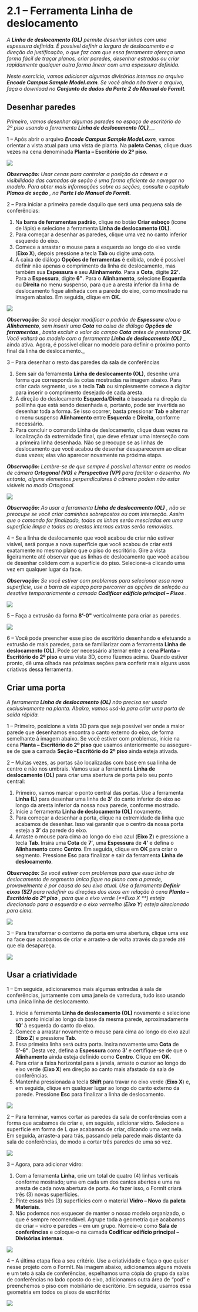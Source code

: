 # 2.1 – Ferramenta Linha de deslocamento

_A_ _**Linha de deslocamento (OL)**_ _permite desenhar linhas com uma espessura definida. É possível definir a largura de deslocamento e a direção da justificação, o que faz com que essa ferramenta ofereça uma forma fácil de traçar planos, criar paredes, desenhar estradas ou criar rapidamente qualquer outra forma linear com uma espessura definida._

_Neste exercício, vamos adicionar algumas divisórias internas no arquivo_ _**Encode Campus Sample Model.axm**. Se você ainda não tiver o arquivo, faça o download no_ _**Conjunto de dados da Parte 2 do Manual do FormIt**._

## Desenhar paredes

_Primeiro, vamos desenhar algumas paredes no espaço de escritório do 2º piso usando a ferramenta_ _**Linha de deslocamento (OL)**__._

1 – Após abrir o arquivo _**Encode Campus Sample Model.axm**,_ vamos orientar a vista atual para uma vista de planta. Na **paleta Cenas**, clique duas vezes na cena denominada **Planta – Escritório do 2º piso**.

![](<../../.gitbook/assets/0\_orienting-view\_annotated\_edited\_edited-again (1).png>)

_**Observação:**_ _Usar cenas para controlar a posição da câmera e a visibilidade das camadas de seção é uma forma eficiente de navegar no modelo. Para obter mais informações sobre as seções, consulte o capítulo_ _**Planos de seção**_ _, na **Parte I do Manual do FormIt.**_

2 _**–**_ Para iniciar a primeira parede daquilo que será uma pequena sala de conferências:

1. Na **barra de ferramentas padrão**, clique no botão **Criar esboço** (ícone de lápis) e selecione a ferramenta **Linha de deslocamento (OL)**.
2. Para começar a desenhar as paredes, clique uma vez no canto inferior esquerdo do eixo.
3. Comece a arrastar o mouse para a esquerda ao longo do eixo verde (**Eixo X**), depois pressione a tecla **Tab** ou digite uma cota.
4. A caixa de diálogo **Opções de ferramentas** é exibida, onde é possível definir não apenas o comprimento da linha de deslocamento, mas também sua **Espessura** e seu **Alinhamento**. Para a **Cota**, digite **22'**. Para a **Espessura**, digite **6"**. Para o **Alinhamento**, selecione **Esquerda** ou **Direita** no menu suspenso, para que a aresta inferior da linha de deslocamento fique alinhada com a parede do eixo, como mostrado na imagem abaixo. Em seguida, clique em **OK.**

![](../../.gitbook/assets/1\_first-offset-line\_combined\_annotated\_edited.png)

_**Observação:**_ _Se você desejar modificar o padrão de_ _**Espessura**_ _e/ou o_ _**Alinhamento**, sem inserir uma_ _**Cota**_ _na caixa de diálogo_ _**Opções de ferramentas**_ _, basta excluir o valor do campo_ _**Cota**_ _antes de pressionar_ _**OK**. Você voltará ao modelo com a ferramenta_ _**Linha de deslocamento (OL)**_ _ ainda ativa. Agora, é possível clicar no modelo para definir o próximo ponto final da linha de deslocamento._

3 – Para desenhar o resto das paredes da sala de conferências

1. Sem sair da ferramenta **Linha de deslocamento (OL)**, desenhe uma forma que corresponda às cotas mostradas na imagem abaixo. Para criar cada segmento, use a tecla **Tab** ou simplesmente comece a digitar para inserir o comprimento desejado de cada aresta.
2. A direção do deslocamento **Esquerda**/**Direita** é baseada na direção da polilinha que está sendo desenhada e, portanto, pode ser invertida ao desenhar toda a forma. Se isso ocorrer, basta pressionar **Tab** e alternar o menu suspenso **Alinhamento** entre **Esquerda** e **Direita**, conforme necessário.
3. Para concluir o comando Linha de deslocamento, clique duas vezes na localização da extremidade final, que deve efetuar uma interseção com a primeira linha desenhada. Não se preocupe se as linhas de deslocamento que você acabou de desenhar desaparecerem ao clicar duas vezes; elas vão aparecer novamente na próxima etapa.

_**Observação:**_ _Lembre-se de que sempre é possível alternar entre os modos de câmera_ _**Ortogonal (VO)**_ _e_ _**Perspectiva (VP)**_ _para facilitar o desenho. No entanto, alguns elementos perpendiculares à câmera podem não estar visíveis no modo Ortogonal._

![](<../../.gitbook/assets/2 (10).png>)

_**Observação:**_ _Ao usar a ferramenta_ _**Linha de deslocamento (OL)**_ _, não se preocupe se você criar caminhos sobrepostos ou com interseção. Assim que o comando for finalizado, todas as linhas serão mescladas em uma superfície limpa e todas as arestas internas extras serão removidas._

4 – Se a linha de deslocamento que você acabou de criar não estiver visível, será porque a nova superfície que você acabou de criar está exatamente no mesmo plano que o piso do escritório. Gire a vista ligeiramente até observar que as linhas de deslocamento que você acabou de desenhar colidem com a superfície do piso. Selecione-a clicando uma vez em qualquer lugar da face.

_**Observação:**_ _Se você estiver com problemas para selecionar essa nova superfície, use a barra de espaço para percorrer as opções de seleção ou desative temporariamente a camada_ _**Codificar edifício principal – Pisos**_ _._

![](<../../.gitbook/assets/3 (14).png>)

5 – Faça a extrusão da forma **8’-0"** verticalmente para criar as paredes.

![](<../../.gitbook/assets/4 (15).png>)

6 – Você pode preencher esse piso de escritório desenhando e efetuando a extrusão de mais paredes, para se familiarizar com a ferramenta **Linha de deslocamento (OL)**. Pode ser necessário alternar entre a cena **Planta – Escritório do 2º piso** e uma vista 3D, como fizemos acima. Quando estiver pronto, dê uma olhada nas próximas seções para conferir mais alguns usos criativos dessa ferramenta.

## Criar uma porta

_A ferramenta_ _**Linha de deslocamento**_ _**(OL)**_ _não precisa ser usada exclusivamente na planta. Abaixo, vamos usá-la para criar uma porta de saída rápida._

1 – Primeiro, posicione a vista 3D para que seja possível ver onde a maior parede que desenhamos encontra o canto externo do eixo, de forma semelhante à imagem abaixo. Se você estiver com problemas, inicie na cena **Planta – Escritório do 2º piso** que usamos anteriormente ou assegure-se de que a camada **Seção –Escritório do 2º piso** ainda esteja ativada.

2 – Muitas vezes, as portas são localizadas com base em sua linha de centro e não nos umbrais. Vamos usar a ferramenta **Linha de deslocamento (OL)** para criar uma abertura de porta pelo seu ponto central:

1. Primeiro, vamos marcar o ponto central das portas. Use a ferramenta **Linha (L)** para desenhar uma linha de **3’** do canto inferior do eixo ao longo da aresta inferior da nossa nova parede, conforme mostrado.
2. Inicie a ferramenta **Linha de deslocamento (OL)** novamente.
3. Para começar a desenhar a porta, clique na extremidade da linha que acabamos de desenhar. Isso vai garantir que o centro da nossa porta esteja a **3’** da parede do eixo.
4. Arraste o mouse para cima ao longo do eixo azul (**Eixo Z**) e pressione a tecla **Tab**. Insira uma **Cota** de **7’**, uma **Espessura** de **4’** e defina o **Alinhamento** como **Centro**. Em seguida, clique em **OK** para criar o segmento. Pressione **Esc** para finalizar e sair da ferramenta **Linha de deslocamento**.

_**Observação:**_ _Se você estiver com problemas para que essa linha de deslocamento de segmento único fique no plano com a parede, provavelmente é por causa do seu eixo atual. Use a ferramenta_ _**Definir eixos (SZ)**_ _para redefinir as direções dos eixos em relação à cena_ _**Planta – Escritório do 2º piso**_ _, para que o eixo verde (**Eixo X **) esteja direcionado para a esquerda e o eixo vermelho (**Eixo Y**) esteja direcionado para cima._

![](<../../.gitbook/assets/5 (8).png>)

3 – Para transformar o contorno da porta em uma abertura, clique uma vez na face que acabamos de criar e arraste-a de volta através da parede até que ela desapareça.

![](<../../.gitbook/assets/6 (5).png>)

## Usar a criatividade

1 – Em seguida, adicionaremos mais algumas entradas à sala de conferências, juntamente com uma janela de varredura, tudo isso usando uma única linha de deslocamento.

1. Inicie a ferramenta **Linha de deslocamento (OL)** novamente e selecione um ponto inicial ao longo da base da mesma parede, aproximadamente **10’** à esquerda do canto do eixo.
2. Comece a arrastar novamente o mouse para cima ao longo do eixo azul (**Eixo Z**) e pressione **Tab**.
3. Essa primeira linha será outra porta. Insira novamente uma **Cota** de **5’-6"**. Desta vez, defina a **Espessura** como **3’** e certifique-se de que o **Alinhamento** ainda esteja definido como **Centro**. Clique em **OK.**
4. Para criar a faixa horizontal para a janela, arraste o cursor ao longo do eixo verde (**Eixo X**) em direção ao canto mais afastado da sala de conferências.
5. Mantenha pressionada a tecla **Shift** para travar no eixo verde (**Eixo X**) e, em seguida, clique em qualquer lugar ao longo do canto externo da parede. Pressione **Esc** para finalizar a linha de deslocamento.

![](<../../.gitbook/assets/7 (6).png>)

2 – Para terminar, vamos cortar as paredes da sala de conferências com a forma que acabamos de criar e, em seguida, adicionar vidro. Selecione a superfície em forma de L que acabamos de criar, clicando uma vez nela. Em seguida, arraste-a para trás, passando pela parede mais distante da sala de conferências, de modo a cortar três paredes de uma só vez.

![](<../../.gitbook/assets/8 (2).png>)

3 – Agora, para adicionar vidro:

1. Com a ferramenta **Linha**, crie um total de quatro (4) linhas verticais conforme mostrado; uma em cada um dos cantos abertos e uma na aresta de cada nova abertura de porta. Ao fazer isso, o FormIt criará três (3) novas superfícies.
2. Pinte essas três (3) superfícies com o material **Vidro – Novo** da **paleta Materiais**.
3. Não podemos nos esquecer de manter o nosso modelo organizado, o que é sempre recomendável. Agrupe toda a geometria que acabamos de criar – vidro e paredes – em um grupo. Nomeie-o como **Sala de conferências** e coloque-o na camada **Codificar edifício principal – Divisórias internas**.

![](<../../.gitbook/assets/9 (4).png>)

4 – A última etapa fica a seu critério. Use a criatividade e faça o que quiser nesse projeto com o FormIt. Na imagem abaixo, adicionamos alguns móveis e um teto à sala de conferências, espelhamos uma cópia do grupo da salas de conferências no lado oposto do eixo, adicionamos outra área de “pod” e preenchemos o piso com mobiliário de escritório. Em seguida, usamos essa geometria em todos os pisos de escritório:

![](../../.gitbook/assets/10\_finished.png)
